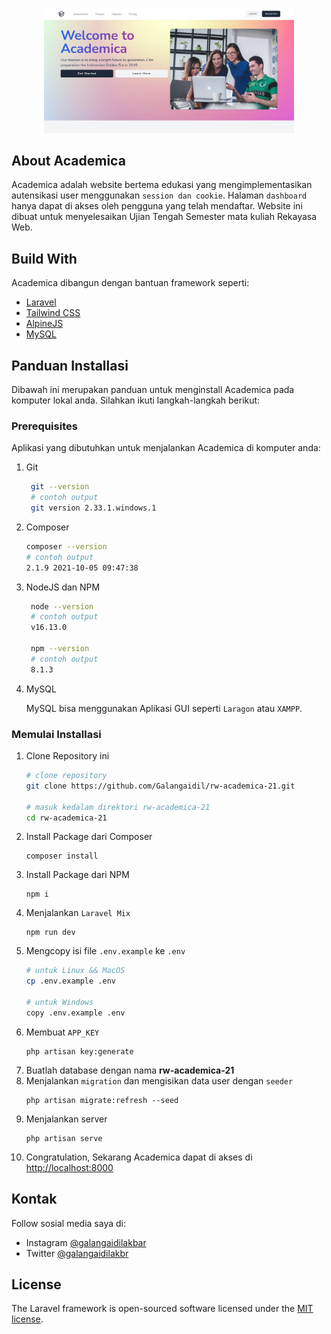 <p align="center"><a href="http://rw-academica-21.herokuapp.com/" target="_blank"><img src="public/img/Screenshot%202021-11-24%20at%2004-39-35%20Academica.png" width="400"></a></p>

## About Academica

Academica adalah website bertema edukasi yang mengimplementasikan autensikasi user menggunakan `session dan cookie`. Halaman `dashboard` hanya dapat di akses oleh pengguna yang telah mendaftar. Website ini dibuat untuk menyelesaikan Ujian Tengah Semester mata kuliah Rekayasa Web.

## Build With

Academica dibangun dengan bantuan framework seperti:
- [Laravel](https://laravel.com)
- [Tailwind CSS](https://tailwindcss.com/)
- [AlpineJS](https://alpinejs.dev/)
- [MySQL](https://www.mysql.com/)

## Panduan Installasi

Dibawah ini merupakan panduan untuk menginstall Academica pada komputer lokal anda. Silahkan ikuti langkah-langkah berikut:

### Prerequisites

Aplikasi yang dibutuhkan untuk menjalankan Academica di komputer anda:
1. Git
   ```bash
    git --version
    # contoh output
    git version 2.33.1.windows.1
   ```
2. Composer
    ```bash
    composer --version
    # contoh output
    2.1.9 2021-10-05 09:47:38
    ```
3. NodeJS dan NPM
   ```bash
    node --version
    # contoh output
    v16.13.0

    npm --version
    # contoh output
    8.1.3
   ```
4. MySQL

    MySQL bisa menggunakan Aplikasi GUI seperti `Laragon` atau `XAMPP`. 

### Memulai Installasi

1. Clone Repository ini
   ```bash
   # clone repository
   git clone https://github.com/Galangaidil/rw-academica-21.git

   # masuk kedalam direktori rw-academica-21
   cd rw-academica-21
   ```
2. Install Package dari Composer
   ```
   composer install
   ```
3. Install Package dari NPM
    ```
    npm i
    ```
4. Menjalankan `Laravel Mix`
    ```
    npm run dev
    ```
5. Mengcopy isi file `.env.example` ke `.env`
   ```bash
   # untuk Linux && MacOS
   cp .env.example .env
   
   # untuk Windows
   copy .env.example .env
   ```
6. Membuat `APP_KEY`
   ```
   php artisan key:generate
   ```
7. Buatlah database dengan nama **rw-academica-21**
8. Menjalankan `migration` dan mengisikan data user dengan `seeder`
   ```
   php artisan migrate:refresh --seed
   ```
9.  Menjalankan server
    ```
    php artisan serve
    ```
10. Congratulation, Sekarang Academica dapat di akses di [http://localhost:8000](http://localhost:8000)

## Kontak

Follow sosial media saya di:
- Instagram [@galangaidilakbar](https://www.instagram.com/galangaidilakbar/)
- Twitter [@galangaidilakbr](https://twitter.com/galangaidilakbr)


## License

The Laravel framework is open-sourced software licensed under the [MIT license](https://opensource.org/licenses/MIT).
